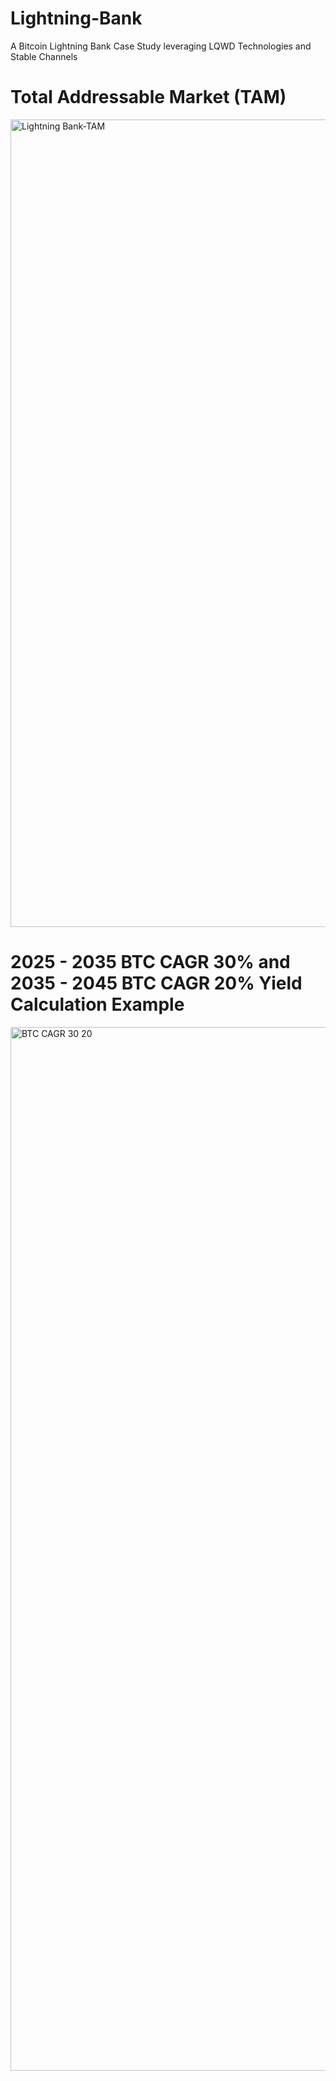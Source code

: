 # Lightning-Bank
A Bitcoin Lightning Bank Case Study leveraging LQWD Technologies and Stable Channels

# Total Addressable Market (TAM)

<img width="2041" height="1292" alt="Lightning Bank-TAM" src="https://github.com/user-attachments/assets/3ef83594-a1ba-44b6-a0ad-bfe29eb2aa6a" />

# 2025 - 2035 BTC CAGR 30% and 2035 - 2045 BTC CAGR 20% Yield Calculation Example

<img width="3744" height="1670" alt="BTC CAGR 30 20" src="https://github.com/user-attachments/assets/e94df65a-358d-48cf-b047-13c82c41da0c" />
